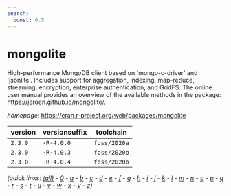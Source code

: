 ```yaml
---
search:
  boost: 0.5
---
```

# mongolite

High-performance MongoDB client based on 'mongo-c-driver' and 'jsonlite'.  Includes support for aggregation, indexing, map-reduce, streaming, encryption,  enterprise authentication, and GridFS. The online user manual provides an overview  of the available methods in the package: <https://jeroen.github.io/mongolite/>.

*homepage*: <https://cran.r-project.org/web/packages/mongolite>

version | versionsuffix | toolchain
--------|---------------|----------
``2.3.0`` | ``-R-4.0.0`` | ``foss/2020a``
``2.3.0`` | ``-R-4.0.3`` | ``foss/2020b``
``2.3.0`` | ``-R-4.0.4`` | ``foss/2020b``


*(quick links: [(all)](../index.md) - [0](../0/index.md) - [a](../a/index.md) - [b](../b/index.md) - [c](../c/index.md) - [d](../d/index.md) - [e](../e/index.md) - [f](../f/index.md) - [g](../g/index.md) - [h](../h/index.md) - [i](../i/index.md) - [j](../j/index.md) - [k](../k/index.md) - [l](../l/index.md) - [m](../m/index.md) - [n](../n/index.md) - [o](../o/index.md) - [p](../p/index.md) - [q](../q/index.md) - [r](../r/index.md) - [s](../s/index.md) - [t](../t/index.md) - [u](../u/index.md) - [v](../v/index.md) - [w](../w/index.md) - [x](../x/index.md) - [y](../y/index.md) - [z](../z/index.md))*

